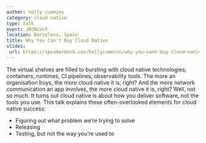 ```yaml
---
author: holly cummins
category: cloud native
type: talk
event: JBCNConf
location: Barcelona, Spain
title: Why You Can't Buy Cloud Native
slides: 
 url: https://speakerdeck.com/hollycummins/why-you-cant-buy-cloud-native-618b8238-d076-42d7-baae-1a4fdaa61ac3
---
```


The virtual shelves are filled to bursting with cloud native technologies; containers, runtimes, CI pipelines, observability tools. The more an organisation buys, the more cloud native it is, right? And the more network communication an app involves, the more cloud native it is, right? Well, not so much. It turns out cloud native is about how you deliver software, not the tools you use. This talk explains these often-overlooked elements for cloud native success:

- Figuring out what problem we’re trying to solve
- Releasing
- Testing, but not the way you’re used to